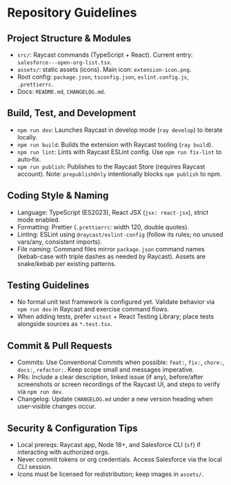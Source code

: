 # Repository Guidelines

## Project Structure & Modules
- `src/`: Raycast commands (TypeScript + React). Current entry: `salesforce---open-org-list.tsx`.
- `assets/`: static assets (icons). Main icon: `extension-icon.png`.
- Root config: `package.json`, `tsconfig.json`, `eslint.config.js`, `.prettierrc`.
- Docs: `README.md`, `CHANGELOG.md`.

## Build, Test, and Development
- `npm run dev`: Launches Raycast in develop mode (`ray develop`) to iterate locally.
- `npm run build`: Builds the extension with Raycast tooling (`ray build`).
- `npm run lint`: Lints with Raycast ESLint config. Use `npm run fix-lint` to auto‑fix.
- `npm run publish`: Publishes to the Raycast Store (requires Raycast account). Note: `prepublishOnly` intentionally blocks `npm publish` to npm.

## Coding Style & Naming
- Language: TypeScript (ES2023), React JSX (`jsx: react-jsx`), strict mode enabled.
- Formatting: Prettier (`.prettierrc`: width 120, double quotes).
- Linting: ESLint using `@raycast/eslint-config` (follow its rules; no unused vars/any, consistent imports).
- File naming: Command files mirror `package.json` command names (kebab-case with triple dashes as needed by Raycast). Assets are snake/kebab per existing patterns.

## Testing Guidelines
- No formal unit test framework is configured yet. Validate behavior via `npm run dev` in Raycast and exercise command flows.
- When adding tests, prefer `vitest` + React Testing Library; place tests alongside sources as `*.test.tsx`.

## Commit & Pull Requests
- Commits: Use Conventional Commits when possible: `feat:`, `fix:`, `chore:`, `docs:`, `refactor:`. Keep scope small and messages imperative.
- PRs: Include a clear description, linked issue (if any), before/after screenshots or screen recordings of the Raycast UI, and steps to verify via `npm run dev`.
- Changelog: Update `CHANGELOG.md` under a new version heading when user‑visible changes occur.

## Security & Configuration Tips
- Local prereqs: Raycast app, Node 18+, and Salesforce CLI (`sf`) if interacting with authorized orgs.
- Never commit tokens or org credentials. Access Salesforce via the local CLI session.
- Icons must be licensed for redistribution; keep images in `assets/`.
